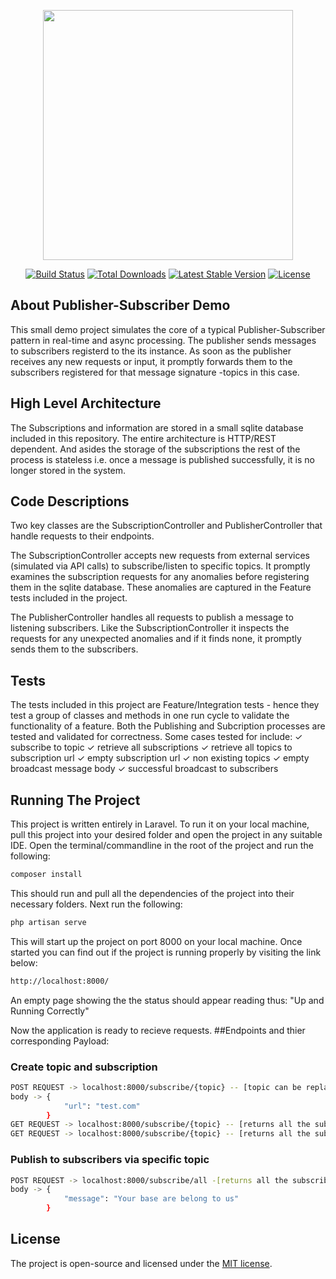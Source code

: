 <p align="center"><a href="https://laravel.com" target="_blank"><img src="https://raw.githubusercontent.com/laravel/art/master/logo-lockup/5%20SVG/2%20CMYK/1%20Full%20Color/laravel-logolockup-cmyk-red.svg" width="400"></a></p>

<p align="center">
<a href="https://travis-ci.org/laravel/framework"><img src="https://travis-ci.org/laravel/framework.svg" alt="Build Status"></a>
<a href="https://packagist.org/packages/laravel/framework"><img src="https://img.shields.io/packagist/dt/laravel/framework" alt="Total Downloads"></a>
<a href="https://packagist.org/packages/laravel/framework"><img src="https://img.shields.io/packagist/v/laravel/framework" alt="Latest Stable Version"></a>
<a href="https://packagist.org/packages/laravel/framework"><img src="https://img.shields.io/packagist/l/laravel/framework" alt="License"></a>
</p>

## About Publisher-Subscriber Demo

This small demo project simulates the core of a typical Publisher-Subscriber pattern in real-time and async processing. The publisher sends messages to subscribers registerd to the its instance.
As soon as the publisher receives any new requests or input, it promptly forwards them to the subscribers registered for that message signature -topics in this case.

## High Level Architecture
The Subscriptions and information are stored in a small sqlite database included in this repository. The entire architecture is HTTP/REST dependent. And asides the storage of the subscriptions the rest of the process is stateless i.e. once a message is published successfully, it is no longer stored in the system.

## Code Descriptions
Two key classes are the SubscriptionController and PublisherController that handle requests to their endpoints.

The SubscriptionController accepts new requests from external services (simulated via API calls) to subscribe/listen to specific topics. It promptly examines the subscription requests for any anomalies before registering them in the sqlite database. These anomalies are captured in the Feature tests included in the project.

The PublisherController handles all requests to publish a message to listening subscribers. Like the SubscriptionController it inspects the requests for any unexpected anomalies and if it finds none, it promptly sends them to the subscribers.

## Tests
The tests included in this project are Feature/Integration tests - hence they test a group of classes and methods in one run cycle to validate the functionality of a feature.
Both the Publishing and Subcription processes are tested and validated for correctness.
Some cases tested for include:
  ✓ subscribe to topic
  ✓ retrieve all subscriptions
  ✓ retrieve all topics to subscription url
  ✓ empty subscription url
  ✓ non existing topics
  ✓ empty broadcast message body
  ✓ successful broadcast to subscribers
## Running The Project
This project is written entirely in Laravel. To run it on your local machine, pull this project into your desired folder and open the project in any suitable IDE. Open the terminal/commandline in the root of the project and run the following:

```sh
composer install
```
This should run and pull all the dependencies of the project into their necessary folders. Next run the following:

```sh
php artisan serve
```
This will start up the project on port 8000 on your local machine. Once started you can find out if the project is running properly by visiting the link below:

```sh
http://localhost:8000/
```
An empty page showing the the status should appear reading thus: "Up and Running Correctly"

Now the application is ready to recieve requests.
##Endpoints and thier corresponding Payload:

### Create topic and subscription
```bash
POST REQUEST -> localhost:8000/subscribe/{topic} -- [topic can be replaced with any random string indicating the topic title]
body -> {
            "url": "test.com"
        }
GET REQUEST -> localhost:8000/subscribe/{topic} -- [returns all the subscribers to a specific topic if the topic exists]
GET REQUEST -> localhost:8000/subscribe/{topic} -- [returns all the subscribers to a specific topic if the topic exists]
```
### Publish to subscribers via specific topic
```bash
POST REQUEST -> localhost:8000/subscribe/all -[returns all the subscribers per topic]
body -> {
            "message": "Your base are belong to us"
        }
```
## License

The project is open-source and licensed under the [MIT license](https://opensource.org/licenses/MIT).
